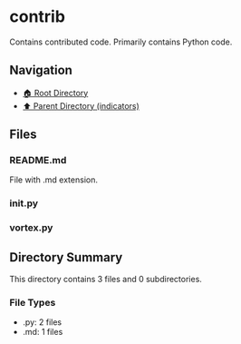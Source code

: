 # contrib

Contains contributed code. Primarily contains Python code.

## Navigation

* [🏠 Root Directory](../../../README.md)
* [⬆️ Parent Directory (indicators)](../README.md)

## Files

### README.md

File with .md extension.

### __init__.py

### vortex.py

## Directory Summary

This directory contains 3 files and 0 subdirectories.

### File Types

* .py: 2 files
* .md: 1 files
